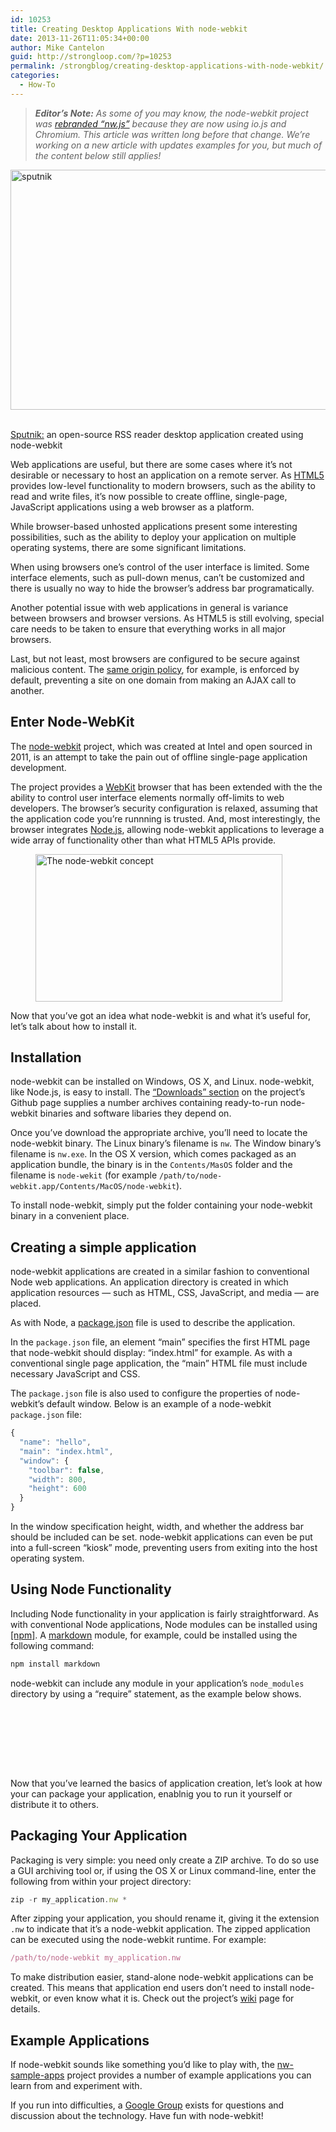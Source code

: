 ```yaml
---
id: 10253
title: Creating Desktop Applications With node-webkit
date: 2013-11-26T11:05:34+00:00
author: Mike Cantelon
guid: http://strongloop.com/?p=10253
permalink: /strongblog/creating-desktop-applications-with-node-webkit/
categories:
  - How-To
---
```

> _**Editor&#8217;s Note:** As some of you may know, the node-webkit project was [rebranded &#8220;nw.js&#8221;](https://groups.google.com/forum/#!msg/nwjs-general/V1FhvfaFIzQ/720xKVd0jNkJ) because they are now using io.js and Chromium. This article was written long before that change. We&#8217;re working on a new article with updates examples for you, but much of the content below still applies!_<figure>

[<img class="alignnone size-full wp-image-10262" alt="sputnik" src="{{site.url}}/blog-assets/2013/11/sputnik.jpg" width="610" height="384" />]({{site.url}}/blog-assets/2013/11/sputnik.jpg)&nbsp;</p> <figcaption>[Sputnik:](http://sputnik.szwacz.com/) an open-source RSS reader desktop application created using node-webkit</figcaption> </figure>

Web applications are useful, but there are some cases where it&#8217;s not desirable or necessary to host an application on a remote server. As [HTML5](http://www.w3schools.com/html/html5_intro.asp) provides low-level functionality to modern browsers, such as the ability to read and write files, it&#8217;s now possible to create offline, single-page, JavaScript applications using a web browser as a platform.

While browser-based unhosted applications present some interesting possibilities, such as the ability to deploy your application on multiple operating systems, there are some significant limitations.

<!--more-->

When using browsers one&#8217;s control of the user interface is limited. Some interface elements, such as pull-down menus, can&#8217;t be customized and there is usually no way to hide the browser&#8217;s address bar programatically.

Another potential issue with web applications in general is variance between browsers and browser versions. As HTML5 is still evolving, special care needs to be taken to ensure that everything works in all major browsers.

Last, but not least, most browsers are configured to be secure against malicious content. The [same origin policy](http://en.wikipedia.org/wiki/Same_origin_policy), for example, is enforced by default, preventing a site on one domain from making an AJAX call to another.

## **Enter Node-WebKit**

The [node-webkit](https://github.com/rogerwang/node-webkit) project, which was created at Intel and open sourced in 2011, is an attempt to take the pain out of offline single-page application development.

The project provides a [WebKit](http://www.webkit.org/) browser that has been extended with the the ability to control user interface elements normally off-limits to web developers. The browser&#8217;s security configuration is relaxed, assuming that the application code you&#8217;re runnning is trusted. And, most interestingly, the browser integrates [Node.js](http://nodejs.org/), allowing node-webkit applications to leverage a wide array of functionality other than what HTML5 APIs provide.<figure>

[<img class="alignnone size-full wp-image-10279" alt="The node-webkit concept" src="{{site.url}}/blog-assets/2013/11/node-webkit-concept-v4.png" width="395" height="236" />]({{site.url}}/blog-assets/2013/11/node-webkit-concept-v4.png)</figure>

Now that you&#8217;ve got an idea what node-webkit is and what it&#8217;s useful for, let&#8217;s talk about how to install it.

## **Installation**

node-webkit can be installed on Windows, OS X, and Linux. node-webkit, like Node.js, is easy to install. The [&#8220;Downloads&#8221; section](https://github.com/rogerwang/node-webkit#downloads) on the project&#8217;s Github page supplies a number archives containing ready-to-run node-webkit binaries and software libaries they depend on.

Once you&#8217;ve download the appropriate archive, you&#8217;ll need to locate the node-webkit binary. The Linux binary&#8217;s filename is `nw`. The Window binary&#8217;s filename is `nw.exe`. In the OS X version, which comes packaged as an application bundle, the binary is in the `Contents/MasOS` folder and the filename is `node-wekit` (for example `/path/to/node-webkit.app/Contents/MacOS/node-webkit`).

To install node-webkit, simply put the folder containing your node-webkit binary in a convenient place.

## **Creating a simple application**

node-webkit applications are created in a similar fashion to conventional Node web applications. An application directory is created in which application resources &#8212; such as HTML, CSS, JavaScript, and media &#8212; are placed.

As with Node, a [package.json](https://npmjs.org/doc/json.html) file is used to describe the application.

In the `package.json` file, an element &#8220;main&#8221; specifies the first HTML page that node-webkit should display: &#8220;index.html&#8221; for example. As with a conventional single page application, the &#8220;main&#8221; HTML file must include necessary JavaScript and CSS.

The `package.json` file is also used to configure the properties of node-webkit&#8217;s default window. Below is an example of a node-webkit `package.json` file:

```js
{
  "name": "hello",
  "main": "index.html",
  "window": {
    "toolbar": false,
    "width": 800,
    "height": 600
  }
}
```

In the window specification height, width, and whether the address bar should be included can be set. node-webkit applications can even be put into a full-screen &#8220;kiosk&#8221; mode, preventing users from exiting into the host operating system.

## **Using Node Functionality**

Including Node functionality in your application is fairly straightforward. As with conventional Node applications, Node modules can be installed using [[npm]](http://npmjs.org). A [markdown](http://daringfireball.net/projects/markdown/) module, for example, could be installed using the following command:

```js
npm install markdown
```

node-webkit can include any module in your application&#8217;s `node_modules` directory by using a &#8220;require&#8221; statement, as the example below shows.

```








```

Now that you&#8217;ve learned the basics of application creation, let&#8217;s look at how your can package your application, enablnig you to run it yourself or distribute it to others.

## Packaging Your Application

Packaging is very simple: you need only create a ZIP archive. To do so use a GUI archiving tool or, if using the OS X or Linux command-line, enter the following from within your project directory:

```js
zip -r my_application.nw *
```

After zipping your application, you should rename it, giving it the extension `.nw` to indicate that it&#8217;s a node-webkit application. The zipped application can be executed using the node-webkit runtime. For example:

```js
/path/to/node-webkit my_application.nw
```

To make distribution easier, stand-alone node-webkit applications can be created. This means that application end users don&#8217;t need to install node-webkit, or even know what it is. Check out the project&#8217;s [wiki](https://github.com/rogerwang/node-webkit/wiki/How-to-package-and-distribute-your-apps) page for details.

## **Example Applications**

If node-webkit sounds like something you&#8217;d like to play with, the [nw-sample-apps](https://github.com/zcbenz/nw-sample-apps) project provides a number of example applications you can learn from and experiment with.

If you run into difficulties, a [Google Group](https://groups.google.com/forum/#!forum/nwjs-general) exists for questions and discussion about the technology. Have fun with node-webkit!
